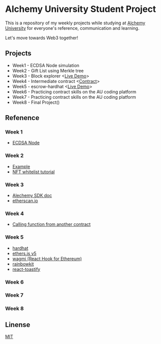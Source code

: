 # Alchemy University Student Project

This is a repository of my weekly projects while studying at [Alchemy University](https://university.alchemy.com/) for everyone's reference, communication and learning.

Let's move towards Web3 together!

## Projects

- Week1 - ECDSA Node simulation
- Week2 - Gift List using Merkle tree
- Week3 - Block explorer <[Live Demo](https://blockexplorer.whileweb3.dev/)>
- Week4 - Intermediate contract <[Contract](https://goerli.etherscan.io/address/0xe519A0543E8184aA36B57aE38Ec5aADa17982A76)>
- Week5 - escrow-hardhat <[Live Demo](https://escrowdapp.whileweb3.dev/)>
- Week6 - Practicing contract skills on the AU coding platform
- Week7 - Practicing contract skills on the AU coding platform
- Week8 - Final Project()

## Refenence

### Week 1

- [ECDSA Node](https://github.com/starkbank/ecdsa-node)

### Week 2

- [Example](https://github.com/0xmimiQ/AlchemyUniversityStudentProjects/blob/main/week2/GiftList/utils/example.js)
- [NFT whitelist tutorial](https://medium.com/@ItsCuzzo/using-merkle-trees-for-nft-whitelists-523b58ada3f9)

### Week 3

- [Alechemy SDK doc](https://docs.alchemy.com/reference/alchemy-sdk-quickstart)
- [etherscan.io](https://etherscan.io/)

### Week 4

- [Calling function from another contract](https://ethereum.stackexchange.com/questions/109530/calling-function-from-another-contract)

### Week 5

- [hardhat](https://hardhat.org/docs)
- [ethers.js v5](https://docs.ethers.org/v5/)
- [wagmi (React Hook for Ethereum)](https://wagmi.sh/)
- [rainbowkit](https://www.rainbowkit.com/docs/introduction)
- [react-toastify](https://fkhadra.github.io/react-toastify/introduction/)

### Week 6

### Week 7

### Week 8

## Linense

[MIT](./README.md)
